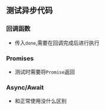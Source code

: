 ## 测试异步代码

### 回调函数
* 传入`done`,需要在回调完成后进行执行
### Promises
* 测试时需要将`Promise`返回

### Async/Await
* 和正常使用没什么区别
